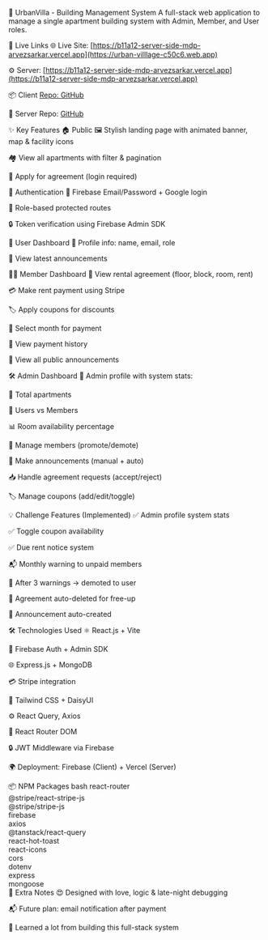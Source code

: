🏢 UrbanVilla - Building Management System
A full-stack web application to manage a single apartment building system with Admin, Member, and User roles.

🔗 Live Links
🌐 Live Site: [https://b11a12-server-side-mdp-arvezsarkar.vercel.app](https://urban-villlage-c50c6.web.app)

⚙️ Server: [https://b11a12-server-side-mdp-arvezsarkar.vercel.app](https://b11a12-server-side-mdp-arvezsarkar.vercel.app)

📦 Client [Repo: GitHub](https://github.com/Programming-Hero-Web-Course4/b11a12-client-side-MDParvezsarkar)

🔧 Server Repo: [GitHub](https://github.com/Programming-Hero-Web-Course4/b11a12-server-side-MDParvezsarkar)

✨ Key Features
🏠 Public
🖼️ Stylish landing page with animated banner, map & facility icons

🏘️ View all apartments with filter & pagination

📝 Apply for agreement (login required)

🔐 Authentication
🔑 Firebase Email/Password + Google login

🧩 Role-based protected routes

🔒 Token verification using Firebase Admin SDK

👤 User Dashboard
📇 Profile info: name, email, role

📢 View latest announcements

🧑‍💼 Member Dashboard
📃 View rental agreement (floor, block, room, rent)

💳 Make rent payment using Stripe

🏷️ Apply coupons for discounts

📅 Select month for payment

📜 View payment history

📢 View all public announcements

🛠️ Admin Dashboard
🧾 Admin profile with system stats:

🏢 Total apartments

👥 Users vs Members

📊 Room availability percentage

👥 Manage members (promote/demote)

📣 Make announcements (manual + auto)

📥 Handle agreement requests (accept/reject)

🏷️ Manage coupons (add/edit/toggle)

💡 Challenge Features (Implemented)
✅ Admin profile system stats

✅ Toggle coupon availability

✅ Due rent notice system

📬 Monthly warning to unpaid members

🛑 After 3 warnings → demoted to user

🧹 Agreement auto-deleted for free-up

📢 Announcement auto-created


🛠️ Technologies Used
⚛️ React.js + Vite

🔐 Firebase Auth + Admin SDK

🌐 Express.js + MongoDB

💳 Stripe integration

🎨 Tailwind CSS + DaisyUI

⚙️ React Query, Axios

🔁 React Router DOM

🔒 JWT Middleware via Firebase

🌍 Deployment: Firebase (Client) + Vercel (Server)

📦 NPM Packages
bash
react-router  
@stripe/react-stripe-js  
@stripe/stripe-js  
firebase  
axios  
@tanstack/react-query  
react-hot-toast  
react-icons  
cors  
dotenv  
express  
mongoose  
💌 Extra Notes
😍 Designed with love, logic & late-night debugging

📬 Future plan: email notification after payment

🧠 Learned a lot from building this full-stack system